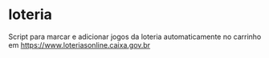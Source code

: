# loteria

Script para marcar e adicionar jogos da loteria automaticamente no carrinho em https://www.loteriasonline.caixa.gov.br
